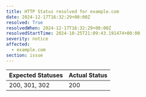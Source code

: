 ```yaml
---
title: HTTP Status resolved for example.com
date: 2024-12-17T16:32:29+00:00Z
resolved: True
resolvedWhen: 2024-12-17T16:32:29+00:00Z
resolvedStartTime: 2024-10-25T21:09:43.191474+00:00
severity: notice
affected:
  - example.com
section: issue
---
```


| Expected Statuses | Actual Status  |
|-------------------|----------------|
| 200, 301, 302 | 200 |
